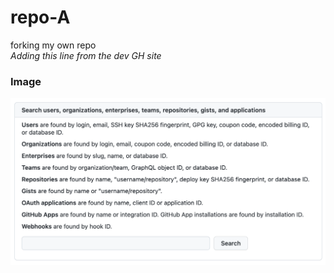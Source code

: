 # repo-A
forking my own repo  
_Adding this line from the dev GH site_  

### Image   
<img src="media/stafftools-search-image.png" width="600">
